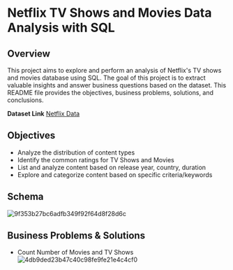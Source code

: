 # Netflix TV Shows and Movies Data Analysis with SQL

## Overview
This project aims to explore and perform an analysis of Netflix's TV shows and movies database using SQL. The goal of this project is to extract valuable insights and answer business questions based on the dataset. This README file provides the objectives, business problems, solutions, and conclusions.

**Dataset Link** [Netflix Data](https://www.kaggle.com/datasets/shivamb/netflix-shows?resource=download)

## Objectives

- Analyze the distribution of content types
- Identify the common ratings for TV Shows and Movies
- List and analyze content based on release year, country, duration
- Explore and categorize content based on specific criteria/keywords

## Schema
![9f353b27bc6adfb349f92f64d8f28d6c](https://github.com/user-attachments/assets/0d38f4fa-28e4-41d4-aeaa-b7939c7a9ee4)

## Business Problems & Solutions
- Count Number of Movies and TV Shows
![4db9ded23b47c40c98fe9fe21e4c4cf0](https://github.com/user-attachments/assets/23d31f52-746d-4883-84bc-2859aff8ea4f)
